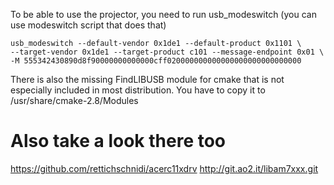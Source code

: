 To be able to use the projector, you need to run usb\_modeswitch (you can use
modeswitch script that does that)

	usb_modeswitch --default-vendor 0x1de1 --default-product 0x1101 \
	--target-vendor 0x1de1 --target-product c101 --message-endpoint 0x01 \
	-M 555342430890d8f90000000000000cff020000000000000000000000000000

There is also the missing FindLIBUSB module for cmake that is not especially
included in most distribution. You have to copy it to /usr/share/cmake-2.8/Modules


Also take a look there too
==========================

https://github.com/rettichschnidi/acerc11xdrv
http://git.ao2.it/libam7xxx.git


